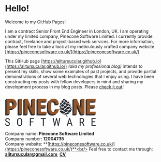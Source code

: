 # Hello!

Welcome to my GitHub Pages!

I am a contract Senior Front End Engineer in London, UK. I am operating under my limited company, Pinecone Software Limited. I currently provide contract, freelance and project-based web services. For more information, please feel free to take a look at my meticulously crafted company website [https://pineconesoftware.co.uk/](https://pineconesoftware.co.uk/)

This GitHub page [https://alitursucular.github.io](https://alitursucular.github.io/) *(aka my professional blog)* intends to present my skills, show some examples of past projects, and provide partial demonstrations of several web technologies that I enjoy using. I have been constructing my posts with fellow developers in mind and sharing my development process in my blog posts. Please [check it out](https://alitursucular.github.io/)!<br/><br/>

<img src="assets/images/pinecone-software-limited-logo.png" width="300">

Company name: **Pinecone Software Limited**<br/>
Company number: **12004735**<br/>
Company website: **[https://pineconesoftware.co.uk/](https://pineconesoftware.co.uk/)**<br/>
Feel free to contact me through: **alitursucular@gmail.com**, **[CV](assets/docs/alitursucular-senior-frontend-engineer-cv.pdf)**
